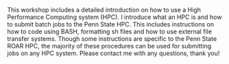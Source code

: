 This workshop includes a detailed introduction on how to use a High Performance Computing system (HPC). I introduce what an HPC is and how to submit batch jobs to the Penn State HPC. This includes instructions on how to code using BASH, formatting sh files and how to use external file transfer systems. Though some instructions are specific to the Penn State ROAR HPC, the majority of these procedures can be used for submitting jobs on any HPC system. Please contact me with any questions, thank you! 
